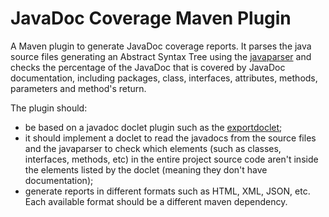 # JavaDoc Coverage Maven Plugin
A Maven plugin to generate JavaDoc coverage reports. It parses the java source files generating an Abstract Syntax Tree using the [javaparser](http://javaparser.org) and checks the percentage of the JavaDoc that is covered by JavaDoc documentation, including packages, class, interfaces, attributes, methods, parameters and method's return.

The plugin should:

- be based on a javadoc doclet plugin such as the [exportdoclet](https://github.com/manoelcampos/exportdoclet);
- it should implement a doclet to read the javadocs from the source files and the javaparser to check which elements (such as classes, interfaces, methods, etc) in the entire project source code aren't inside the elements listed by the doclet (meaning they don't have documentation);
- generate reports in different formats such as HTML, XML, JSON, etc. Each available format should be a different maven dependency.

